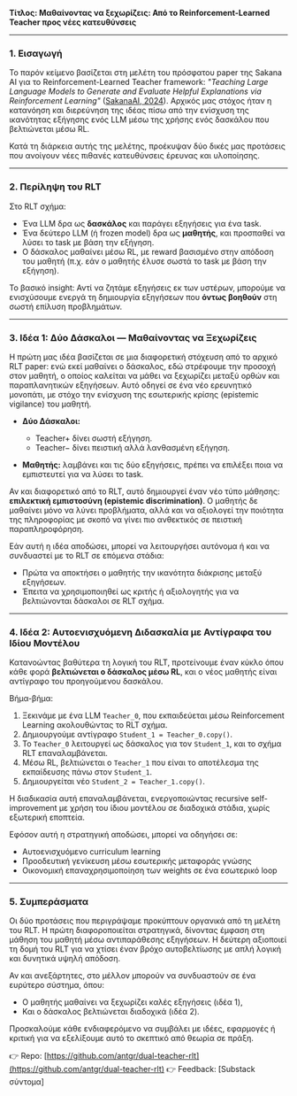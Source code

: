**Τίτλος: Μαθαίνοντας να ξεχωρίζεις: Από το Reinforcement-Learned Teacher προς νέες κατευθύνσεις**

---

### 1. Εισαγωγή

Το παρόν κείμενο βασίζεται στη μελέτη του πρόσφατου paper της Sakana AI για το Reinforcement-Learned Teacher framework: *"Teaching Large Language Models to Generate and Evaluate Helpful Explanations via Reinforcement Learning"* ([SakanaAI, 2024](http://sakana.ai/rlt)). Αρχικός μας στόχος ήταν η κατανόηση και διερεύνηση της ιδέας πίσω από την ενίσχυση της ικανότητας εξήγησης ενός LLM μέσω της χρήσης ενός δασκάλου που βελτιώνεται μέσω RL.

Κατά τη διάρκεια αυτής της μελέτης, προέκυψαν δύο δικές μας προτάσεις που ανοίγουν νέες πιθανές κατευθύνσεις έρευνας και υλοποίησης.

---

### 2. Περίληψη του RLT

Στο RLT σχήμα:

* Ένα LLM δρα ως **δασκάλος** και παράγει εξηγήσεις για ένα task.
* Ένα δεύτερο LLM (ή frozen model) δρα ως **μαθητής**, και προσπαθεί να λύσει το task με βάση την εξήγηση.
* Ο δάσκαλος μαθαίνει μέσω RL, με reward βασισμένο στην απόδοση του μαθητή (π.χ. εάν ο μαθητής έλυσε σωστά το task με βάση την εξήγηση).

Το βασικό insight: Αντί να ζητάμε εξηγήσεις εκ των υστέρων, μπορούμε να ενισχύσουμε ενεργά τη δημιουργία εξηγήσεων που **όντως βοηθούν** στη σωστή επίλυση προβλημάτων.

---

### 3. Ιδέα 1: Δύο Δάσκαλοι — Μαθαίνοντας να Ξεχωρίζεις

Η πρώτη μας ιδέα βασίζεται σε μια διαφορετική στόχευση από το αρχικό RLT paper: ενώ εκεί μαθαίνει ο δάσκαλος, εδώ στρέφουμε την προσοχή στον μαθητή, ο οποίος καλείται να μάθει να ξεχωρίζει μεταξύ ορθών και παραπλανητικών εξηγήσεων. Αυτό οδηγεί σε ένα νέο ερευνητικό μονοπάτι, με στόχο την ενίσχυση της εσωτερικής κρίσης (epistemic vigilance) του μαθητή.

* **Δύο Δάσκαλοι:**

  * Teacher+ δίνει σωστή εξήγηση.
  * Teacher− δίνει πειστική αλλά λανθασμένη εξήγηση.
* **Μαθητής:** λαμβάνει και τις δύο εξηγήσεις, πρέπει να επιλέξει ποια να εμπιστευτεί για να λύσει το task.

Αν και διαφορετικό από το RLT, αυτό δημιουργεί έναν νέο τύπο μάθησης: **επιλεκτική εμπιστοσύνη (epistemic discrimination)**. Ο μαθητής δε μαθαίνει μόνο να λύνει προβλήματα, αλλά και να αξιολογεί την ποιότητα της πληροφορίας με σκοπό να γίνει πιο ανθεκτικός σε πειστική παραπληροφόρηση.

Εάν αυτή η ιδέα αποδώσει, μπορεί να λειτουργήσει αυτόνομα ή και να συνδυαστεί με το RLT σε επόμενα στάδια:

* Πρώτα να αποκτήσει ο μαθητής την ικανότητα διάκρισης μεταξύ εξηγήσεων.
* Έπειτα να χρησιμοποιηθεί ως κριτής ή αξιολογητής για να βελτιώνονται δάσκαλοι σε RLT σχήμα.

---

### 4. Ιδέα 2: Αυτοενισχυόμενη Διδασκαλία με Αντίγραφα του Ιδίου Μοντέλου

Κατανοώντας βαθύτερα τη λογική του RLT, προτείνουμε έναν κύκλο όπου κάθε φορά **βελτιώνεται ο δάσκαλος μέσω RL**, και ο νέος μαθητής είναι αντίγραφο του προηγούμενου δασκάλου.

Βήμα-βήμα:

1. Ξεκινάμε με ένα LLM `Teacher_0`, που εκπαιδεύεται μέσω Reinforcement Learning ακολουθώντας το RLT σχήμα.
2. Δημιουργούμε αντίγραφο `Student_1 = Teacher_0.copy()`.
3. Το `Teacher_0` λειτουργεί ως δάσκαλος για τον `Student_1`, και το σχήμα RLT επαναλαμβάνεται.
4. Μέσω RL, βελτιώνεται ο `Teacher_1` που είναι το αποτέλεσμα της εκπαίδευσης πάνω στον `Student_1`.
5. Δημιουργείται νέο `Student_2 = Teacher_1.copy()`.

Η διαδικασία αυτή επαναλαμβάνεται, ενεργοποιώντας recursive self-improvement με χρήση του ίδιου μοντέλου σε διαδοχικά στάδια, χωρίς εξωτερική εποπτεία.

Εφόσον αυτή η στρατηγική αποδώσει, μπορεί να οδηγήσει σε:

* Αυτοενισχυόμενο curriculum learning
* Προοδευτική γενίκευση μέσω εσωτερικής μεταφοράς γνώσης
* Οικονομική επαναχρησιμοποίηση των weights σε ένα εσωτερικό loop

---

### 5. Συμπεράσματα

Οι δύο προτάσεις που περιγράψαμε προκύπτουν οργανικά από τη μελέτη του RLT. Η πρώτη διαφοροποιείται στρατηγικά, δίνοντας έμφαση στη μάθηση του μαθητή μέσω αντιπαράθεσης εξηγήσεων. Η δεύτερη αξιοποιεί τη δομή του RLT για να χτίσει έναν βρόχο αυτοβελτίωσης με απλή λογική και δυνητικά υψηλή απόδοση.

Αν και ανεξάρτητες, στο μέλλον μπορούν να συνδυαστούν σε ένα ευρύτερο σύστημα, όπου:

* Ο μαθητής μαθαίνει να ξεχωρίζει καλές εξηγήσεις (ιδέα 1),
* Και ο δάσκαλος βελτιώνεται διαδοχικά (ιδέα 2).

Προσκαλούμε κάθε ενδιαφερόμενο να συμβάλει με ιδέες, εφαρμογές ή κριτική για να εξελίξουμε αυτό το σκεπτικό από θεωρία σε πράξη.

👉 Repo: [https://github.com/antgr/dual-teacher-rlt](https://github.com/antgr/dual-teacher-rlt)
👉 Feedback: \[Substack σύντομα]
